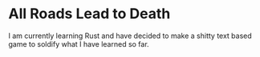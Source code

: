# All Roads Lead to Death
I am currently learning Rust and have decided to make a shitty text based game to soldify what I have learned so far.
